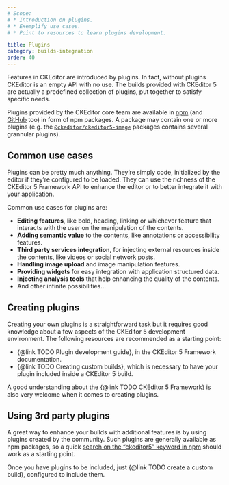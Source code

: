 ```yaml
---
# Scope:
# * Introduction on plugins.
# * Exemplify use cases.
# * Point to resources to learn plugins development.

title: Plugins
category: builds-integration
order: 40
---
```


Features in CKEditor are introduced by plugins. In fact, without plugins CKEditor is an empty API with no use. The builds provided with CKEditor 5 are actually a predefined collection of plugins, put together to satisfy specific needs.

Plugins provided by the CKEditor core team are available in [npm](https://www.npmjs.com/search?q=ckeditor5) (and [GitHub](https://github.com/ckeditor?utf8=%E2%9C%93&q=ckeditor5&type=&language=) too) in form of npm packages. A package may contain one or more plugins (e.g. the [`@ckeditor/ckeditor5-image`](https://www.npmjs.com/package/@ckeditor/ckeditor5-image) packages contains several grannular plugins).

## Common use cases

Plugins can be pretty much anything. They’re simply code, initialized by the editor if they’re configured to be loaded. They can use the richness of the CKEditor 5 Framework API to enhance the editor or to better integrate it with your application.

Common use cases for plugins are:

* **Editing features**, like bold, heading, linking or whichever feature that interacts with the user on the manipulation of the contents.
* **Adding semantic value** to the contents, like annotations or accessibility features.
* **Third party services integration**, for injecting external resources inside the contents, like videos or social network posts.
* **Handling image upload** and image manipulation features.
* **Providing widgets** for easy integration with application structured data.
* **Injecting analysis tools** that help enhancing the quality of the contents.
* And other infinite possibilities…

## Creating plugins

Creating your own plugins is a straightforward task but it requires good knowledge about a few aspects of the CKEditor 5 development environment. The following resources are recommended as a starting point:

* {@link TODO Plugin development guide}, in the CKEditor 5 Framework documentation.
* {@link TODO Creating custom builds}, which is necessary to have your plugin included inside a CKEditor 5 build.

A good understanding about the {@link TODO CKEditor 5 Framework} is also very welcome when it comes to creating plugins.

## Using 3rd party plugins

A great way to enhance your builds with additional features is by using plugins created by the community. Such plugins are generally available as npm packages, so a quick [search on the “ckeditor5” keyword in npm](https://www.npmjs.com/search?q=ckeditor5) should work as a starting point.

Once you have plugins to be included, just {@link TODO create a custom build}, configured to include them.
